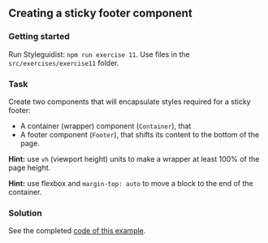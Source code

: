 ## Creating a sticky footer component

### Getting started

Run Styleguidist: `npm run exercise 11`. Use files in the `src/exercises/exercise11` folder.

### Task

Create two components that will encapsulate styles required for a sticky footer:

* A container (wrapper) component (`Container`), that
* A footer component (`Footer`), that shifts its content to the bottom of the page.

**Hint:** use `vh` (viewport height) units to make a wrapper at least 100% of the page height.

**Hint:** use flexbox and `margin-top: auto` to move a block to the end of the container.

### Solution

See the completed [code of this example](../../components/app/Dogs.js).
